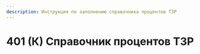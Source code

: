 ```yaml
---
description: Инструкция по заполнению справочника процентов ТЗР
---
```


# 401 (К) Справочник процентов ТЗР

